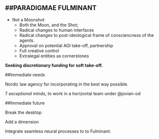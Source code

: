 ##PARADIGMAE FULMINANT  
---  

  * Not a Moonshot
    * Both the Moon, and the Shot;
    * Radical changes to human interfaces
    * Radical changes to post-ideological frame of consciencness of the agents.
    * Approval on potential AGI take-off, partnership
    * Full creative control
    * Extralegal entities as cornerstones

**Seeking discretionary funding for soft take-off.**  


##Immediate needs

Nordic law agency for incorporating in the best way possible.  

7 *exceptional* minds, to work in a horizontal team under @jovian-od

##Immediate future

Break the desktop  

Add a dimension  

Integrate seamless neural processes to to Fulminant.
